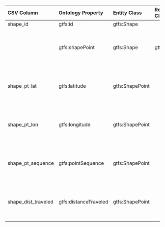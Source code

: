 | CSV Column | Ontology Property | Entity Class | Related Entity Class | Subject Generation | Join Condition | Datatype |
| :--- | :--- | :--- | :--- | :--- | :--- | :--- |
| shape_id | gtfs:id | gtfs:Shape | | ex:shape/{shape_id} | | xsd:string |
| | gtfs:shapePoint | gtfs:Shape | gtfs:ShapePoint | ex:shape/{shape_id} | The subject is generated for each unique `shape_id`. | |
| shape_pt_lat | gtfs:latitude | gtfs:ShapePoint | | ex:shapepoint/{shape_id}-{shape_pt_sequence} | The subject is generated for each row in the CSV. | geo:lat | 
| shape_pt_lon | gtfs:longitude | gtfs:ShapePoint | | ex:shapepoint/{shape_id}-{shape_pt_sequence} | The subject is generated for each row in the CSV. | geo:long | 
| shape_pt_sequence | gtfs:pointSequence | gtfs:ShapePoint | | ex:shapepoint/{shape_id}-{shape_pt_sequence} | The subject is generated for each row in the CSV. | xsd:nonNegativeInteger | 
| shape_dist_traveled | gtfs:distanceTraveled | gtfs:ShapePoint | | ex:shapepoint/{shape_id}-{shape_pt_sequence} | The subject is generated for each row in the CSV. | gtfs:nonNegativeFloat | 
